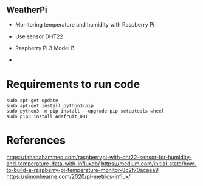 ## WeatherPi
- Monitoring temperature and humidity with Raspberry Pi

- Use sensor DHT22
- Raspberry Pi 3 Model B
- 

# Requirements to run code
```
sudo apt-get update
sudo apt-get install python3-pip
sudo python3 -m pip install --upgrade pip setuptools wheel
sudo pip3 install Adafruit_DHT
```

# References

https://fahadahammed.com/raspberrypi-with-dht22-sensor-for-humidity-and-temperature-data-with-influxdb/
https://medium.com/initial-state/how-to-build-a-raspberry-pi-temperature-monitor-8c2f70acaea9
https://simonhearne.com/2020/pi-metrics-influx/
